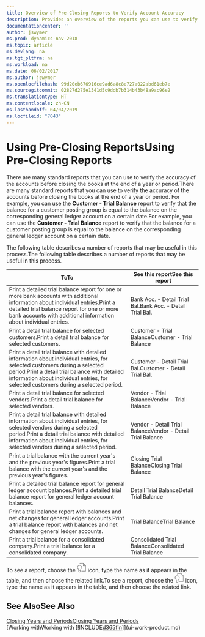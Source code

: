 ```yaml
---
title: Overview of Pre-Closing Reports to Verify Account Accuracy
description: Provides an overview of the reports you can use to verify the accuracy of accounts before closing the books at the end of a year or period.
documentationcenter: ''
author: jswymer
ms.prod: dynamics-nav-2018
ms.topic: article
ms.devlang: na
ms.tgt_pltfrm: na
ms.workload: na
ms.date: 06/02/2017
ms.author: jswymer
ms.openlocfilehash: 99d20eb676916ce9ad6a8c8e727a022abd61eb7e
ms.sourcegitcommit: 02827d275e1341d5c9ddb7b314b43b48a9ac96e2
ms.translationtype: HT
ms.contentlocale: zh-CN
ms.lasthandoff: 04/04/2019
ms.locfileid: "7043"
---
```

# <a name="using-pre-closing-reports"></a><span data-ttu-id="46b76-103">Using Pre-Closing Reports</span><span class="sxs-lookup"><span data-stu-id="46b76-103">Using Pre-Closing Reports</span></span>
<span data-ttu-id="46b76-104">There are many standard reports that you can use to verify the accuracy of the accounts before closing the books at the end of a year or period.</span><span class="sxs-lookup"><span data-stu-id="46b76-104">There are many standard reports that you can use to verify the accuracy of the accounts before closing the books at the end of a year or period.</span></span> <span data-ttu-id="46b76-105">For example, you can use the **Customer - Trial Balance** report to verify that the balance for a customer posting group is equal to the balance on the corresponding general ledger account on a certain date.</span><span class="sxs-lookup"><span data-stu-id="46b76-105">For example, you can use the **Customer - Trial Balance** report to verify that the balance for a customer posting group is equal to the balance on the corresponding general ledger account on a certain date.</span></span>

<span data-ttu-id="46b76-106">The following table describes a number of reports that may be useful in this process.</span><span class="sxs-lookup"><span data-stu-id="46b76-106">The following table describes a number of reports that may be useful in this process.</span></span>

| <span data-ttu-id="46b76-107">To</span><span class="sxs-lookup"><span data-stu-id="46b76-107">To</span></span> | <span data-ttu-id="46b76-108">See this report</span><span class="sxs-lookup"><span data-stu-id="46b76-108">See this report</span></span> |
| --- | --- |
| <span data-ttu-id="46b76-109">Print a detailed trial balance report for one or more bank accounts with additional information about individual entries.</span><span class="sxs-lookup"><span data-stu-id="46b76-109">Print a detailed trial balance report for one or more bank accounts with additional information about individual entries.</span></span> |<span data-ttu-id="46b76-110">Bank Acc. - Detail Trial Bal.</span><span class="sxs-lookup"><span data-stu-id="46b76-110">Bank Acc. - Detail Trial Bal.</span></span> |
| <span data-ttu-id="46b76-111">Print a detail trial balance for selected customers.</span><span class="sxs-lookup"><span data-stu-id="46b76-111">Print a detail trial balance for selected customers.</span></span> |<span data-ttu-id="46b76-112">Customer - Trial Balance</span><span class="sxs-lookup"><span data-stu-id="46b76-112">Customer - Trial Balance</span></span> |
| <span data-ttu-id="46b76-113">Print a detail trial balance with detailed information about individual entries, for selected customers during a selected period.</span><span class="sxs-lookup"><span data-stu-id="46b76-113">Print a detail trial balance with detailed information about individual entries, for selected customers during a selected period.</span></span> |<span data-ttu-id="46b76-114">Customer - Detail Trial Bal.</span><span class="sxs-lookup"><span data-stu-id="46b76-114">Customer - Detail Trial Bal.</span></span> |
| <span data-ttu-id="46b76-115">Print a detail trial balance for selected vendors.</span><span class="sxs-lookup"><span data-stu-id="46b76-115">Print a detail trial balance for selected vendors.</span></span> |<span data-ttu-id="46b76-116">Vendor - Trial Balance</span><span class="sxs-lookup"><span data-stu-id="46b76-116">Vendor - Trial Balance</span></span> |
| <span data-ttu-id="46b76-117">Print a detail trial balance with detailed information about individual entries, for selected vendors during a selected period.</span><span class="sxs-lookup"><span data-stu-id="46b76-117">Print a detail trial balance with detailed information about individual entries, for selected vendors during a selected period.</span></span> |<span data-ttu-id="46b76-118">Vendor - Detail Trial Balance</span><span class="sxs-lookup"><span data-stu-id="46b76-118">Vendor - Detail Trial Balance</span></span> |
| <span data-ttu-id="46b76-119">Print a trial balance with the current year's and the previous year's figures.</span><span class="sxs-lookup"><span data-stu-id="46b76-119">Print a trial balance with the current year's and the previous year's figures.</span></span> |<span data-ttu-id="46b76-120">Closing Trial Balance</span><span class="sxs-lookup"><span data-stu-id="46b76-120">Closing Trial Balance</span></span> |
| <span data-ttu-id="46b76-121">Print a detailed trial balance report for general ledger account balances.</span><span class="sxs-lookup"><span data-stu-id="46b76-121">Print a detailed trial balance report for general ledger account balances.</span></span> |<span data-ttu-id="46b76-122">Detail Trial Balance</span><span class="sxs-lookup"><span data-stu-id="46b76-122">Detail Trial Balance</span></span> |
| <span data-ttu-id="46b76-123">Print a trial balance report with balances and net changes for general ledger accounts.</span><span class="sxs-lookup"><span data-stu-id="46b76-123">Print a trial balance report with balances and net changes for general ledger accounts.</span></span> |<span data-ttu-id="46b76-124">Trial Balance</span><span class="sxs-lookup"><span data-stu-id="46b76-124">Trial Balance</span></span> |
| <span data-ttu-id="46b76-125">Print a trial balance for a consolidated company.</span><span class="sxs-lookup"><span data-stu-id="46b76-125">Print a trial balance for a consolidated company.</span></span> |<span data-ttu-id="46b76-126">Consolidated Trial Balance</span><span class="sxs-lookup"><span data-stu-id="46b76-126">Consolidated Trial Balance</span></span> |

<span data-ttu-id="46b76-127">To see a report, choose the ![Search for Page or Report](media/ui-search/search_small.png "Search for Page or Report icon") icon, type the name as it appears in the table, and then choose the related link.</span><span class="sxs-lookup"><span data-stu-id="46b76-127">To see a report, choose the ![Search for Page or Report](media/ui-search/search_small.png "Search for Page or Report icon") icon, type the name as it appears in the table, and then choose the related link.</span></span>

## <a name="see-also"></a><span data-ttu-id="46b76-128">See Also</span><span class="sxs-lookup"><span data-stu-id="46b76-128">See Also</span></span>
[<span data-ttu-id="46b76-129">Closing Years and Periods</span><span class="sxs-lookup"><span data-stu-id="46b76-129">Closing Years and Periods</span></span>](year-close-years-periods.md)  
[<span data-ttu-id="46b76-130">Working with</span><span class="sxs-lookup"><span data-stu-id="46b76-130">Working with</span></span> [!INCLUDE[d365fin](includes/d365fin_md.md)]](ui-work-product.md)

